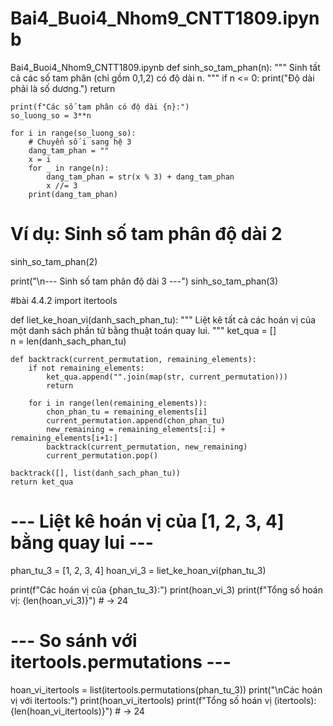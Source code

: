 # Bai4_Buoi4_Nhom9_CNTT1809.ipynb
Bai4_Buoi4_Nhom9_CNTT1809.ipynb
def sinh_so_tam_phan(n):
    """
    Sinh tất cả các số tam phân (chỉ gồm 0,1,2) có độ dài n.
    """
    if n <= 0:
        print("Độ dài phải là số dương.")
        return

    print(f"Các số tam phân có độ dài {n}:")
    so_luong_so = 3**n

    for i in range(so_luong_so):
        # Chuyển số i sang hệ 3
        dang_tam_phan = ""
        x = i
        for _ in range(n):
            dang_tam_phan = str(x % 3) + dang_tam_phan
            x //= 3
        print(dang_tam_phan)

# Ví dụ: Sinh số tam phân độ dài 2
sinh_so_tam_phan(2)

print("\n--- Sinh số tam phân độ dài 3 ---")
sinh_so_tam_phan(3)



#bài  4.4.2
import itertools

def liet_ke_hoan_vi(danh_sach_phan_tu):
    """
    Liệt kê tất cả các hoán vị của một danh sách phần tử bằng thuật toán quay lui.
    """
    ket_qua = []  
    n = len(danh_sach_phan_tu)

    def backtrack(current_permutation, remaining_elements):
        if not remaining_elements:
            ket_qua.append("".join(map(str, current_permutation)))
            return

        for i in range(len(remaining_elements)):
            chon_phan_tu = remaining_elements[i]
            current_permutation.append(chon_phan_tu)
            new_remaining = remaining_elements[:i] + remaining_elements[i+1:]
            backtrack(current_permutation, new_remaining)
            current_permutation.pop()

    backtrack([], list(danh_sach_phan_tu))
    return ket_qua


# --- Liệt kê hoán vị của [1, 2, 3, 4] bằng quay lui ---
phan_tu_3 = [1, 2, 3, 4]
hoan_vi_3 = liet_ke_hoan_vi(phan_tu_3)

print(f"Các hoán vị của {phan_tu_3}:")
print(hoan_vi_3)
print(f"Tổng số hoán vị: {len(hoan_vi_3)}")  # -> 24


# --- So sánh với itertools.permutations ---
hoan_vi_itertools = list(itertools.permutations(phan_tu_3))
print("\nCác hoán vị với itertools:")
print(hoan_vi_itertools)
print(f"Tổng số hoán vị (itertools): {len(hoan_vi_itertools)}")  # -> 24
